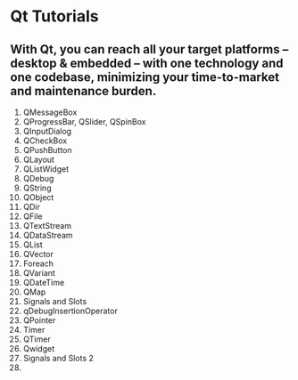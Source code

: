 # Qt Tutorials


## With Qt, you can reach all your target platforms – desktop & embedded – with one technology and one codebase, minimizing your time-to-market and maintenance burden.

1. QMessageBox
2. QProgressBar, QSlider, QSpinBox
3. QInputDialog
4. QCheckBox
5. QPushButton
6. QLayout
7. QListWidget
8. QDebug
9. QString
10. QObject
11. QDir
12. QFile
13. QTextStream
14. QDataStream
15. QList
16. QVector
17. Foreach
18. QVariant
19. QDateTime
20. QMap
21. Signals and Slots
22. qDebugInsertionOperator
23. QPointer
24. Timer
25. QTimer
26. Qwidget
27. Signals and Slots 2
28. 

